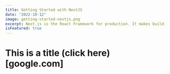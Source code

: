 ```yaml
---
title: Getting Started with NextJS
date: "2022-10-12"
image: getting-started-nextjs.png
excerpt: Next.js is the React Framework for production. It makes building websites and webapps super easy and also supports server side rendering due to which the pages are super fast,
isFeatured: true
---
```


# This is a title (click here)[google.com]
